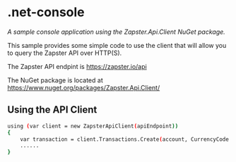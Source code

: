 ﻿# .net-console

*A sample console application using the Zapster.Api.Client NuGet package.*

This sample provides some simple code to use the client that will allow you to query the Zapster API over HTTP(S).

The Zapster API endpint is https://zapster.io/api

The NuGet package is located at https://www.nuget.org/packages/Zapster.Api.Client/

## Using the API Client

```bash
using (var client = new ZapsterApiClient(apiEndpoint))
{
	var transaction = client.Transactions.Create(account, CurrencyCode.USD, 9.99M);
	......
}
```
